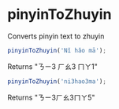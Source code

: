 pinyinToZhuyin
==============

Converts pinyin text to zhuyin

```javascript
pinyinToZhuyin('Nǐ hǎo mā');
```
Returns "ㄋㄧ3 ㄏㄠ3 ㄇㄚ1"

```javascript
pinyinToZhuyin('ni3hao3ma');
```
Returns "ㄋㄧ3ㄏㄠ3ㄇㄚ5"
